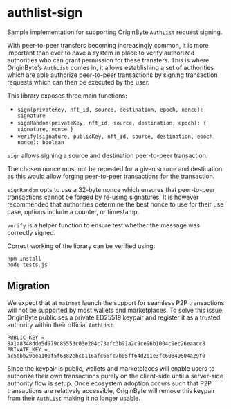 # authlist-sign

Sample implementation for supporting OriginByte `AuthList` request signing.

With peer-to-peer transfers becoming increasingly common, it is more important than ever to have a system in place to verify authorized authorities who can grant permission for these transfers. This is where OriginByte's `AuthList` comes in, it allows establishing a set of authorities which are able authorize peer-to-peer transactions by signing transaction requests which can then be executed by the user.

This library exposes three main functions:

- `sign(privateKey, nft_id, source, destination, epoch, nonce): signature`
- `signRandom(privateKey, nft_id, source, destination, epoch): { signature, nonce }`
- `verify(signature, publicKey, nft_id, source, destination, epoch, nonce): boolean`

`sign` allows signing a source and destination peer-to-peer transaction.

The chosen nonce must not be repeated for a given source and destination as this would allow forging peer-to-peer transactions for the transaction.

`signRandom` opts to use a 32-byte nonce which ensures that peer-to-peer transactions cannot be forged by re-using signatures. It is however recommended that authorities determine the best nonce to use for their use case, options include a counter, or timestamp.

`verify` is a helper function to ensure test whether the message was correctly signed.

Correct working of the library can be verified using:

```
npm install
node tests.js
```

## Migration

We expect that at `mainnet` launch the support for seamless P2P transactions will not be supported by most wallets and marketplaces.
To solve this issue, OriginByte publicises a private ED25519 keypair and register it as a trusted authority within their official `AuthList`.

```
PUBLIC_KEY = 8a1a8348dde5d979c85553c03e204c73efc3b91a2c9ce96b1004c9ec26eaacc8
PRIVATE_KEY = ac5dbb29bea100f5f6382ebcb116afc66fc7b05ff64d2d1e3fc60849504a29f0
```

Since the keypair is public, wallets and marketplaces will enable users to authorize their own transactions purely on the client-side until a server-side authority flow is setup.
Once ecosystem adoption occurs such that P2P transactions are relatively accessible, OriginByte will remove this keypair from their `AuthList` making it no longer usable.

